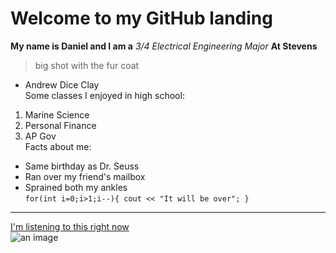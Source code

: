 # Welcome to my GitHub landing 
**My name is Daniel and I am a** 
_3/4 Electrical Engineering Major_
**At Stevens**
> big shot with the fur coat
- Andrew Dice Clay<br>
Some classes I enjoyed in high school: 
1. Marine Science 
2. Personal Finance 
3. AP Gov<br>
Facts about me: 
- Same birthday as Dr. Seuss 
- Ran over my friend's mailbox 
- Sprained both my ankles<br>
`for(int i=0;i>1;i--){
    cout << "It will be over";
  }`
--- 
[I'm listening to this right now](https://open.spotify.com/track/3jnYlchDDAiLzfkPPy12ig?si=0e1404b5c1744130)<br>
![an image](https://github.com/danKorzen/D6/assets/117099913/fae9390b-46fa-4d19-97c3-4e1ef8cef0a4)
